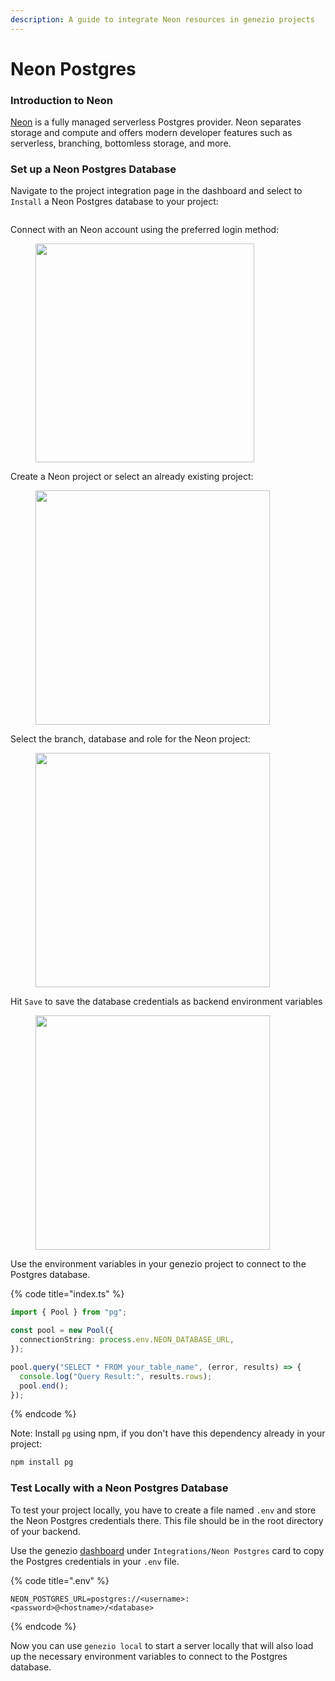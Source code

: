 ```yaml
---
description: A guide to integrate Neon resources in genezio projects
---
```


# Neon Postgres

### Introduction to Neon

[Neon](https://neon.tech/) is a fully managed serverless Postgres provider. Neon separates storage and compute and offers modern developer features such as serverless, branching, bottomless storage, and more.

### Set up a Neon Postgres Database

Navigate to the project integration page in the dashboard and select to `Install` a Neon Postgres database to your project:

<figure><img src="/img/image (46) (1).png" alt=""><figcaption></figcaption></figure>

Connect with an Neon account using the preferred login method:

<figure><img src="/img/image (47) (1).png" alt="" width="350"><figcaption></figcaption></figure>

Create a Neon project or select an already existing project:

<figure><img src="/img/image (48).png" alt="" width="375"><figcaption></figcaption></figure>

Select the branch, database and role for the Neon project:

<figure><img src="/img/image (49).png" alt="" width="375"><figcaption></figcaption></figure>

Hit `Save` to save the database credentials as backend environment variables

<figure><img src="/img/image (50).png" alt="" width="375"><figcaption></figcaption></figure>

Use the environment variables in your genezio project to connect to the Postgres database.

{% code title="index.ts" %}

```typescript
import { Pool } from "pg";

const pool = new Pool({
  connectionString: process.env.NEON_DATABASE_URL,
});

pool.query("SELECT * FROM your_table_name", (error, results) => {
  console.log("Query Result:", results.rows);
  pool.end();
});
```

{% endcode %}

Note: Install `pg` using npm, if you don't have this dependency already in your project:

```bash
npm install pg
```

### Test Locally with a Neon Postgres Database

To test your project locally, you have to create a file named `.env` and store the Neon Postgres credentials there. This file should be in the root directory of your backend.

Use the genezio [dashboard](https://app.genez.io) under `Integrations/Neon Postgres` card to copy the Postgres credentials in your `.env` file.

{% code title=".env" %}

```
NEON_POSTGRES_URL=postgres://<username>:<password>@<hostname>/<database>
```

{% endcode %}

Now you can use `genezio local` to start a server locally that will also load up the necessary environment variables to connect to the Postgres database.
